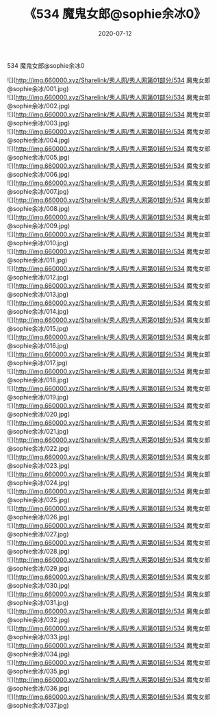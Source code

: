 ﻿---
layout: post
title:  《534 魔鬼女郎@sophie余冰0》
date:   2020-07-12
img: http://img.660000.xyz/Sharelink/秀人网/秀人网第01部分/534 魔鬼女郎@sophie余冰0/000.jpg
categories: [美女, 清纯, 唯美]
---

534 魔鬼女郎@sophie余冰0

  ![](http://img.660000.xyz/Sharelink/秀人网/秀人网第01部分/534 魔鬼女郎@sophie余冰/001.jpg) <br> ![](http://img.660000.xyz/Sharelink/秀人网/秀人网第01部分/534 魔鬼女郎@sophie余冰/002.jpg) <br> ![](http://img.660000.xyz/Sharelink/秀人网/秀人网第01部分/534 魔鬼女郎@sophie余冰/003.jpg) <br> ![](http://img.660000.xyz/Sharelink/秀人网/秀人网第01部分/534 魔鬼女郎@sophie余冰/004.jpg) <br> ![](http://img.660000.xyz/Sharelink/秀人网/秀人网第01部分/534 魔鬼女郎@sophie余冰/005.jpg) <br> ![](http://img.660000.xyz/Sharelink/秀人网/秀人网第01部分/534 魔鬼女郎@sophie余冰/006.jpg) <br> ![](http://img.660000.xyz/Sharelink/秀人网/秀人网第01部分/534 魔鬼女郎@sophie余冰/007.jpg) <br> ![](http://img.660000.xyz/Sharelink/秀人网/秀人网第01部分/534 魔鬼女郎@sophie余冰/008.jpg) <br> ![](http://img.660000.xyz/Sharelink/秀人网/秀人网第01部分/534 魔鬼女郎@sophie余冰/009.jpg) <br> ![](http://img.660000.xyz/Sharelink/秀人网/秀人网第01部分/534 魔鬼女郎@sophie余冰/010.jpg) <br> ![](http://img.660000.xyz/Sharelink/秀人网/秀人网第01部分/534 魔鬼女郎@sophie余冰/011.jpg) <br> ![](http://img.660000.xyz/Sharelink/秀人网/秀人网第01部分/534 魔鬼女郎@sophie余冰/012.jpg) <br> ![](http://img.660000.xyz/Sharelink/秀人网/秀人网第01部分/534 魔鬼女郎@sophie余冰/013.jpg) <br> ![](http://img.660000.xyz/Sharelink/秀人网/秀人网第01部分/534 魔鬼女郎@sophie余冰/014.jpg) <br> ![](http://img.660000.xyz/Sharelink/秀人网/秀人网第01部分/534 魔鬼女郎@sophie余冰/015.jpg) <br> ![](http://img.660000.xyz/Sharelink/秀人网/秀人网第01部分/534 魔鬼女郎@sophie余冰/016.jpg) <br> ![](http://img.660000.xyz/Sharelink/秀人网/秀人网第01部分/534 魔鬼女郎@sophie余冰/017.jpg) <br> ![](http://img.660000.xyz/Sharelink/秀人网/秀人网第01部分/534 魔鬼女郎@sophie余冰/018.jpg) <br> ![](http://img.660000.xyz/Sharelink/秀人网/秀人网第01部分/534 魔鬼女郎@sophie余冰/019.jpg) <br> ![](http://img.660000.xyz/Sharelink/秀人网/秀人网第01部分/534 魔鬼女郎@sophie余冰/020.jpg) <br> ![](http://img.660000.xyz/Sharelink/秀人网/秀人网第01部分/534 魔鬼女郎@sophie余冰/021.jpg) <br> ![](http://img.660000.xyz/Sharelink/秀人网/秀人网第01部分/534 魔鬼女郎@sophie余冰/022.jpg) <br> ![](http://img.660000.xyz/Sharelink/秀人网/秀人网第01部分/534 魔鬼女郎@sophie余冰/023.jpg) <br> ![](http://img.660000.xyz/Sharelink/秀人网/秀人网第01部分/534 魔鬼女郎@sophie余冰/024.jpg) <br> ![](http://img.660000.xyz/Sharelink/秀人网/秀人网第01部分/534 魔鬼女郎@sophie余冰/025.jpg) <br> ![](http://img.660000.xyz/Sharelink/秀人网/秀人网第01部分/534 魔鬼女郎@sophie余冰/026.jpg) <br> ![](http://img.660000.xyz/Sharelink/秀人网/秀人网第01部分/534 魔鬼女郎@sophie余冰/027.jpg) <br> ![](http://img.660000.xyz/Sharelink/秀人网/秀人网第01部分/534 魔鬼女郎@sophie余冰/028.jpg) <br> ![](http://img.660000.xyz/Sharelink/秀人网/秀人网第01部分/534 魔鬼女郎@sophie余冰/029.jpg) <br> ![](http://img.660000.xyz/Sharelink/秀人网/秀人网第01部分/534 魔鬼女郎@sophie余冰/030.jpg) <br> ![](http://img.660000.xyz/Sharelink/秀人网/秀人网第01部分/534 魔鬼女郎@sophie余冰/031.jpg) <br> ![](http://img.660000.xyz/Sharelink/秀人网/秀人网第01部分/534 魔鬼女郎@sophie余冰/032.jpg) <br> ![](http://img.660000.xyz/Sharelink/秀人网/秀人网第01部分/534 魔鬼女郎@sophie余冰/033.jpg) <br> ![](http://img.660000.xyz/Sharelink/秀人网/秀人网第01部分/534 魔鬼女郎@sophie余冰/034.jpg) <br> ![](http://img.660000.xyz/Sharelink/秀人网/秀人网第01部分/534 魔鬼女郎@sophie余冰/035.jpg) <br> ![](http://img.660000.xyz/Sharelink/秀人网/秀人网第01部分/534 魔鬼女郎@sophie余冰/036.jpg) <br> ![](http://img.660000.xyz/Sharelink/秀人网/秀人网第01部分/534 魔鬼女郎@sophie余冰/037.jpg) <br>
